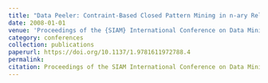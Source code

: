 ```yaml
---
title: "Data Peeler: Contraint-Based Closed Pattern Mining in n-ary Relations"
date: 2008-01-01
venue: 'Proceedings of the {SIAM} International Conference on Data Mining, {SDM} 2008, April 24-26, 2008, Atlanta, Georgia, {USA}'
category: conferences
collection: publications
paperurl: https://doi.org/10.1137/1.9781611972788.4
permalink: 
citation: Proceedings of the SIAM International Conference on Data Mining, SDM 2008, April 24-26, 2008, Atlanta, Georgia, USA.
---
```

